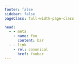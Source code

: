 ```yaml
---
footer: false
sidebar: false
pageClass: full-width-page-class

head:
  - - meta
    - name: foo
      content: bar
  - - link
    - rel: canonical
      href: foobar
---
```


<LandingHero />

<LandingBenefits />

<LandingTrust />

<CTA1 />

<LandingSuperpowers />

<LandingTeam />

<LandingCourseTOC />

<LandingValueJourney />

<CTA1 />

<LandingFeatures />

<Footer />